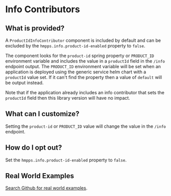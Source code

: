 # Info Contributors

## What is provided?

A `ProductIdInfoContributor` component is included by default and can be excluded by the `hmpps.info.product-id-enabled`
property to `false`.

The component looks for the `product-id` spring property or `PRODUCT_ID` environment variable and includes the value in
a `productId` field in the `/info` endpoint output.  The `PRODUCT_ID` environment variable will be set when an
application is deployed using the generic service helm chart with a `productId` value set.  If it can't find the
property then a value of `default` will be output instead.

Note that if the application already includes an info contributor that sets the `productId` field then this library
version will have no impact.

## What can I customize?

Setting the `product-id` or `PRODUCT_ID` value will change the value in the `/info` endpoint.

## How do I opt out?

Set the `hmpps.info.product-id-enabled` property to `false`.

## Real World Examples

[Search Github for real world examples](https://github.com/search?q=org%3Aministryofjustice+productId%3A+values.yaml&type=code).
